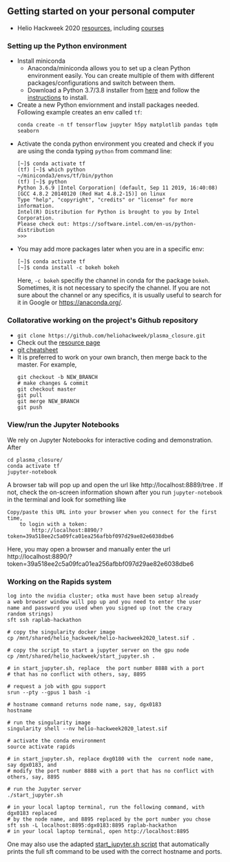 ## Getting started on your personal computer

- Helio Hackweek 2020 [resources](https://github.com/edmondb/helio_info), including [courses](https://astg606.github.io/py_courses/helio_hw2020/)

### Setting up the Python environment
- Install miniconda
  - Anaconda/miniconda allows you to set up a clean Python environment easily. You can create multiple of them with different packages/configurations and switch between them.
  - Download a Python 3.7/3.8 installer from [here](https://docs.conda.io/en/latest/miniconda.html) and follow the [instructions](https://conda.io/projects/conda/en/latest/user-guide/install/index.html) to install.
- Create a new Python enviornment and install packages needed. Following example creates an env called `tf`:
  ```
  conda create -n tf tensorflow jupyter h5py matplotlib pandas tqdm seaborn
  ```
- Activate the conda python environment you created and check if you are using the conda typing `python` from command line:
  ```
  [~]$ conda activate tf
  (tf) [~]$ which python
  ~/miniconda3/envs/tf/bin/python
  (tf) [~]$ python
  Python 3.6.9 |Intel Corporation| (default, Sep 11 2019, 16:40:08) 
  [GCC 4.8.2 20140120 (Red Hat 4.8.2-15)] on linux
  Type "help", "copyright", "credits" or "license" for more information.
  Intel(R) Distribution for Python is brought to you by Intel Corporation.
  Please check out: https://software.intel.com/en-us/python-distribution
  >>> 
  ```
- You may add more packages later when you are in a specific env:
  ```
  [~]$ conda activate tf
  [~]$ conda install -c bokeh bokeh
  ```
  Here, `-c bokeh` specifiy the channel in conda for the package `bokeh`. Sometimes, it is not necessary to specify the channel. If you are not sure about the channel or any specifics, it is usually useful to search for it in Google or https://anaconda.org/.

### Collatorative working on the project's Github repository
- `git clone https://github.com/heliohackweek/plasma_closure.git`
- Check out the [resource page](https://github.com/edmondb/helio_info)
- [git cheatsheet](https://education.github.com/git-cheat-sheet-education.pdf)
- It is preferred to work on your own branch, then merge back to the master. For example,
  ```
  git checkout -b NEW_BRANCH
  # make changes & commit
  git checkout master
  git pull
  git merge NEW_BRANCH
  git push
  ```

### View/run the Jupyter Notebooks
We rely on Jupyter Notebooks for interactive coding and demonstration. After 
```
cd plasma_closure/
conda activate tf
jupyter-notebook
```
A browser tab will pop up and open the url like http://localhost:8889/tree . If not, check the on-screen information shown after you run `jupyter-notebook` in the terminal and look for something like
```
Copy/paste this URL into your browser when you connect for the first time,
    to login with a token:
        http://localhost:8890/?token=39a518ee2c5a09fca01ea256afbbf097d29ae82e6038dbe6
```
Here, you may open a browser and manually enter the url http://localhost:8890/?token=39a518ee2c5a09fca01ea256afbbf097d29ae82e6038dbe6


### Working on the Rapids system
```
log into the nvidia cluster; otka must have been setup already
a web browser window will pop up and you need to enter the user
name and password you used when you signed up (not the crazy
random strings)
sft ssh raplab-hackathon

# copy the singularity docker image
cp /mnt/shared/helio_hackweek/helio-hackweek2020_latest.sif .

# copy the script to start a jupyter server on the gpu node
cp /mnt/shared/helio_hackweek/start_jupyter.sh .

# in start_jupyter.sh, replace  the port number 8888 with a port
# that has no conflict with others, say, 8895

# request a job with gpu support
srun --pty --gpus 1 bash -i

# hostname command returns node name, say, dgx0183
hostname

# run the singularity image
singularity shell --nv helio-hackweek2020_latest.sif

# activate the conda environment
source activate rapids

# in start_jupyter.sh, replace dxg0180 with the  current node name, say dgx0183, and
# modify the port number 8888 with a port that has no conflict with others, say, 8895

# run the Jupyter server
./start_jupyter.sh
```
```
# in your local laptop terminal, run the following command, with dgx0183 replaced
# by the node name, and 8895 replaced by the port number you chose
sft ssh -L localhost:8895:dgx0183:8895 raplab-hackathon
# in your local laptop terminal, open http://localhost:8895
```
One may also use the adapted [start_jupyter.sh script](../scripts/start_jupyter.sh)
that automatically prints the full sft command to be used with the correct hostname
and ports.
